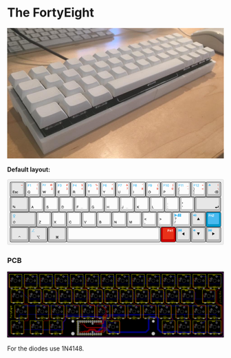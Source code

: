 # The FortyEight

![](img/finished.jpg)



**Default layout:**

![](img/layout-default.png)


### PCB

![](img/pcb.png)

For the diodes use 1N4148.
